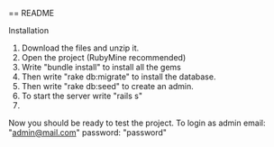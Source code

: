 == README

Installation

1. Download the files and unzip it.
2. Open the project (RubyMine recommended)
3. Write "bundle install" to install all the gems
4. Then write "rake db:migrate" to install the database.
5. Then write "rake db:seed" to create an admin.
6. To start the server write "rails s"
7. 
Now you should be ready to test the project.
To login as admin email: "admin@mail.com" password: "password"

